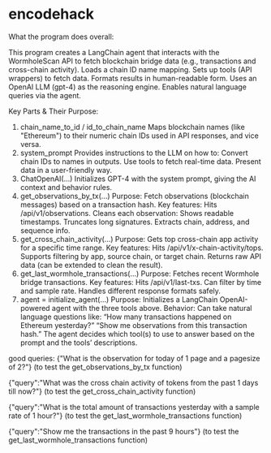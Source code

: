 # encodehack
What the program does overall:

This program creates a LangChain agent that interacts with the WormholeScan API to fetch blockchain bridge data (e.g., transactions and cross-chain activity).
Loads a chain ID name mapping. 
Sets up tools (API wrappers) to fetch data.
Formats results in human-readable form. 
Uses an OpenAI LLM (gpt-4) as the reasoning engine. 
Enables natural language queries via the agent. 

Key Parts & Their Purpose: 

1. chain_name_to_id / id_to_chain_name Maps blockchain names (like "Ethereum") to their numeric chain IDs used in API responses, and vice versa. 
2. system_prompt Provides instructions to the LLM on how to: Convert chain IDs to names in outputs. Use tools to fetch real-time data. Present data in a user-friendly way. 
3. ChatOpenAI(...) Initializes GPT-4 with the system prompt, giving the AI context and behavior rules. 
4. get_observations_by_tx(...) Purpose: Fetch observations (blockchain messages) based on a transaction hash. Key features: Hits /api/v1/observations. Cleans each observation: Shows readable timestamps. Truncates long signatures. Extracts chain, address, and sequence info. 
5. get_cross_chain_activity(...) Purpose: Gets top cross-chain app activity for a specific time range. Key features: Hits /api/v1/x-chain-activity/tops. Supports filtering by app, source chain, or target chain. Returns raw API data (can be extended to clean the result). 
6. get_last_wormhole_transactions(...) Purpose: Fetches recent Wormhole bridge transactions. Key features: Hits /api/v1/last-txs. Can filter by time and sample rate. Handles different response formats safely. 
7. agent = initialize_agent(...) Purpose: Initializes a LangChain OpenAI-powered agent with the three tools above. Behavior: Can take natural language questions like: “How many transactions happened on Ethereum yesterday?” “Show me observations from this transaction hash.” The agent decides which tool(s) to use to answer based on the prompt and the tools’ descriptions. 

good queries:
{"What is the observation for today of 1 page and a pagesize of 2?"}
(to test the get_observations_by_tx function)

{"query":"What was the cross chain activity of tokens from the past 1 days till now?"}
(to test the get_cross_chain_activity function)

{"query":"What is the total amount of transactions yesterday with a sample rate of 1 hour?"}
(to test the get_last_wormhole_transactions function)

{"query":"Show me the transactions in the past 9 hours"}
(to test the get_last_wormhole_transactions function)
